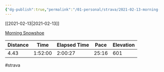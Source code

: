```yaml
---
{"dg-publish":true,"permalink":"/01-personal/strava/2021-02-13-morning-snowshoe/"}
---
```



[[2021-02-13\|2021-02-13]]

[Morning Snowshoe](https://www.strava.com/activities/4782532472)

| Distance | Time    | Elapsed Time | Pace  | Elevation |
| -------- | ------- | ------------ | ----- | --------- |
| 4.43     | 1:52:00 | 2:00:27      | 25:16 | 601       |




#strava
